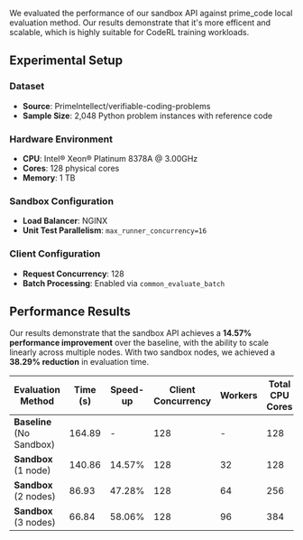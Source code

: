 We evaluated the performance of our sandbox API against prime_code local evaluation method. Our results demonstrate that it's more efficent and scalable, which is highly suitable for CodeRL training workloads.

## Experimental Setup

### Dataset
- **Source**: PrimeIntellect/verifiable-coding-problems
- **Sample Size**: 2,048 Python problem instances with reference code

### Hardware Environment
- **CPU**: Intel® Xeon® Platinum 8378A @ 3.00GHz
- **Cores**: 128 physical cores
- **Memory**: 1 TB

### Sandbox Configuration
- **Load Balancer**: NGINX
- **Unit Test Parallelism**: `max_runner_concurrency=16`

### Client Configuration
- **Request Concurrency**: 128
- **Batch Processing**: Enabled via `common_evaluate_batch`

## Performance Results

Our results demonstrate that the sandbox API achieves a **14.57% performance improvement** over the baseline, with the ability to scale linearly across multiple nodes. With two sandbox nodes, we achieved a **38.29% reduction** in evaluation time.

| Evaluation Method | Time (s) | Speed-up | Client Concurrency | Workers | Total CPU Cores |
|-------------------|----------|----------|-------------------|---------|-----------------|
| **Baseline** (No Sandbox) | 164.89 | - | 128 | - | 128 |
| **Sandbox** (1 node) | 140.86 | 14.57% | 128 | 32 | 128 |
| **Sandbox** (2 nodes) | 86.93 | 47.28% | 128 | 64 | 256 |
| **Sandbox** (3 nodes) | 66.84 | 58.06% | 128 | 96 | 384 |